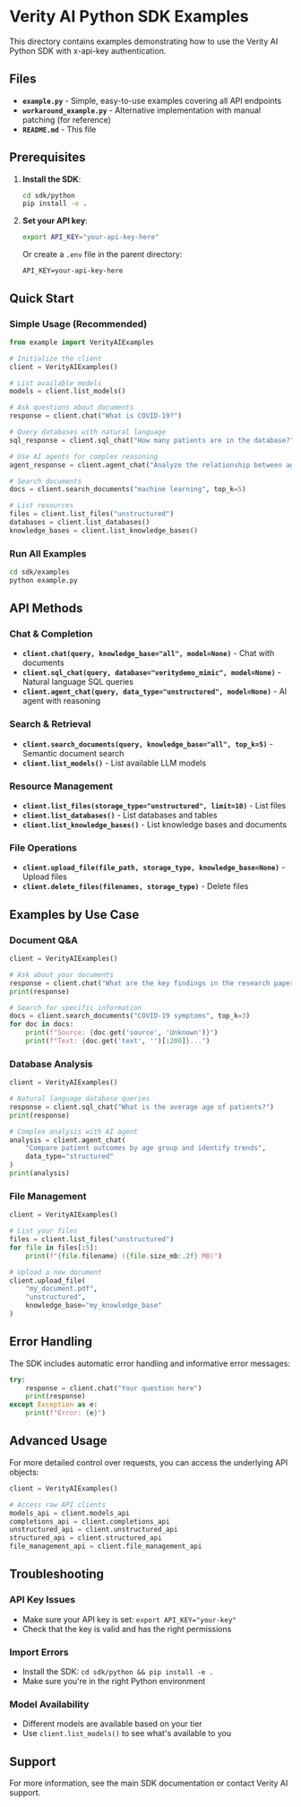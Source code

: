 # Verity AI Python SDK Examples

This directory contains examples demonstrating how to use the Verity AI Python SDK with x-api-key authentication.

## Files

- **`example.py`** - Simple, easy-to-use examples covering all API endpoints
- **`workaround_example.py`** - Alternative implementation with manual patching (for reference)
- **`README.md`** - This file

## Prerequisites

1. **Install the SDK**:
   ```bash
   cd sdk/python
   pip install -e .
   ```

2. **Set your API key**:
   ```bash
   export API_KEY="your-api-key-here"
   ```
   
   Or create a `.env` file in the parent directory:
   ```
   API_KEY=your-api-key-here
   ```

## Quick Start

### Simple Usage (Recommended)

```python
from example import VerityAIExamples

# Initialize the client
client = VerityAIExamples()

# List available models
models = client.list_models()

# Ask questions about documents
response = client.chat("What is COVID-19?")

# Query databases with natural language
sql_response = client.sql_chat("How many patients are in the database?")

# Use AI agents for complex reasoning
agent_response = client.agent_chat("Analyze the relationship between age and outcomes")

# Search documents
docs = client.search_documents("machine learning", top_k=5)

# List resources
files = client.list_files("unstructured")
databases = client.list_databases()
knowledge_bases = client.list_knowledge_bases()
```

### Run All Examples

```bash
cd sdk/examples
python example.py
```

## API Methods

### Chat & Completion

- **`client.chat(query, knowledge_base="all", model=None)`** - Chat with documents
- **`client.sql_chat(query, database="veritydemo_mimic", model=None)`** - Natural language SQL queries
- **`client.agent_chat(query, data_type="unstructured", model=None)`** - AI agent with reasoning

### Search & Retrieval

- **`client.search_documents(query, knowledge_base="all", top_k=5)`** - Semantic document search
- **`client.list_models()`** - List available LLM models

### Resource Management

- **`client.list_files(storage_type="unstructured", limit=10)`** - List files
- **`client.list_databases()`** - List databases and tables
- **`client.list_knowledge_bases()`** - List knowledge bases and documents

### File Operations

- **`client.upload_file(file_path, storage_type, knowledge_base=None)`** - Upload files
- **`client.delete_files(filenames, storage_type)`** - Delete files

## Examples by Use Case

### Document Q&A
```python
client = VerityAIExamples()

# Ask about your documents
response = client.chat("What are the key findings in the research papers?")
print(response)

# Search for specific information
docs = client.search_documents("COVID-19 symptoms", top_k=3)
for doc in docs:
    print(f"Source: {doc.get('source', 'Unknown')}")
    print(f"Text: {doc.get('text', '')[:200]}...")
```

### Database Analysis
```python
client = VerityAIExamples()

# Natural language database queries
response = client.sql_chat("What is the average age of patients?")
print(response)

# Complex analysis with AI agent
analysis = client.agent_chat(
    "Compare patient outcomes by age group and identify trends",
    data_type="structured"
)
print(analysis)
```

### File Management
```python
client = VerityAIExamples()

# List your files
files = client.list_files("unstructured")
for file in files[:5]:
    print(f"{file.filename} ({file.size_mb:.2f} MB)")

# Upload a new document
client.upload_file(
    "my_document.pdf", 
    "unstructured", 
    knowledge_base="my_knowledge_base"
)
```

## Error Handling

The SDK includes automatic error handling and informative error messages:

```python
try:
    response = client.chat("Your question here")
    print(response)
except Exception as e:
    print(f"Error: {e}")
```

## Advanced Usage

For more detailed control over requests, you can access the underlying API objects:

```python
client = VerityAIExamples()

# Access raw API clients
models_api = client.models_api
completions_api = client.completions_api
unstructured_api = client.unstructured_api
structured_api = client.structured_api
file_management_api = client.file_management_api
```

## Troubleshooting

### API Key Issues
- Make sure your API key is set: `export API_KEY="your-key"`
- Check that the key is valid and has the right permissions

### Import Errors
- Install the SDK: `cd sdk/python && pip install -e .`
- Make sure you're in the right Python environment

### Model Availability
- Different models are available based on your tier
- Use `client.list_models()` to see what's available to you

## Support

For more information, see the main SDK documentation or contact Verity AI support. 